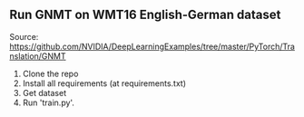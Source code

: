 ## Run GNMT on  WMT16 English-German dataset

Source: https://github.com/NVIDIA/DeepLearningExamples/tree/master/PyTorch/Translation/GNMT

1. Clone the repo 
2. Install all requirements (at requirements.txt)
3. Get dataset
4. Run 'train.py'.
